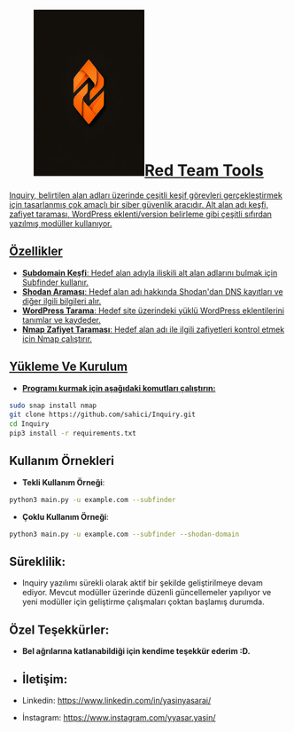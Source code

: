 <h1 align="center">
  <br>
  <a href="https://github.com/sahici/Inquiry"><img width="200px"  height="300" src="https://raw.githubusercontent.com/sahici/sahici/refs/heads/main/inquiry.jpg" alt="Inquiry></a>
  <br>
  Inquiry
  <br>
</h1>

<h4 align="center">Red Team Tools</h4>

Inquiry, belirtilen alan adları üzerinde çeşitli keşif görevleri gerçekleştirmek için tasarlanmış çok amaçlı bir siber güvenlik aracıdır. Alt alan adı keşfi, zafiyet taraması, WordPress eklenti/version belirleme gibi çeşitli sıfırdan yazılmış modüller kullanıyor.

## Özellikler

- **Subdomain Keşfi**: Hedef alan adıyla ilişkili alt alan adlarını bulmak için Subfinder kullanır.
- **Shodan Araması**: Hedef alan adı hakkında Shodan'dan DNS kayıtları ve diğer ilgili bilgileri alır.
- **WordPress Tarama**: Hedef site üzerindeki yüklü WordPress eklentilerini tanımlar ve kaydeder.
- **Nmap Zafiyet Taraması**: Hedef alan adı ile ilgili zafiyetleri kontrol etmek için Nmap çalıştırır.

## Yükleme Ve Kurulum

- **Programı kurmak için aşağıdaki komutları çalıştırın:**

```bash
sudo snap install nmap
git clone https://github.com/sahici/Inquiry.git
cd Inquiry
pip3 install -r requirements.txt
```

## Kullanım Örnekleri
- **Tekli Kullanım Örneği**:
```bash
python3 main.py -u example.com --subfinder
```

- **Çoklu Kullanım Örneği**:
```bash
python3 main.py -u example.com --subfinder --shodan-domain
```
## Süreklilik:

- Inquiry yazılımı sürekli olarak aktif bir şekilde geliştirilmeye devam ediyor. Mevcut modüller üzerinde düzenli güncellemeler yapılıyor ve yeni modüller için geliştirme çalışmaları çoktan başlamış durumda.

## Özel Teşekkürler:
- **Bel ağrılarına katlanabildiği için kendime teşekkür ederim :D.**

- ## İletişim:
- Linkedin: https://www.linkedin.com/in/yasinyasarai/
- İnstagram: https://www.instagram.com/yyasar.yasin/
